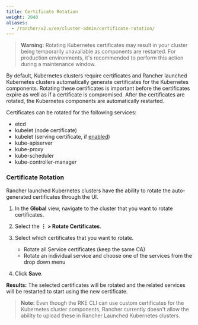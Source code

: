 ```yaml
---
title: Certificate Rotation
weight: 2040
aliases:
  - /rancher/v2.x/en/cluster-admin/certificate-rotation/
---
```


> **Warning:** Rotating Kubernetes certificates may result in your cluster being temporarily unavailable as components are restarted. For production environments, it's recommended to perform this action during a maintenance window.

By default, Kubernetes clusters require certificates and Rancher launched Kubernetes clusters automatically generate  certificates for the Kubernetes components. Rotating these certificates is important before the certificates expire as well as if a certificate is compromised. After the certificates are rotated, the Kubernetes components are automatically restarted.

Certificates can be rotated for the following services:

- etcd
- kubelet (node certificate)
- kubelet (serving certificate, if [enabled]({{<baseurl>}}/rke/latest/en/config-options/services/#kubelet-options))
- kube-apiserver
- kube-proxy
- kube-scheduler
- kube-controller-manager


### Certificate Rotation

Rancher launched Kubernetes clusters have the ability to rotate the auto-generated certificates through the UI.

1. In the **Global** view, navigate to the cluster that you want to rotate certificates.

2. Select the **&#8942; > Rotate Certificates**.

3. Select which certificates that you want to rotate.

   * Rotate all Service certificates (keep the same CA)
   * Rotate an individual service and choose one of the services from the drop down menu

4. Click **Save**.

**Results:** The selected certificates will be rotated and the related services will be restarted to start using the new certificate.

> **Note:** Even though the RKE CLI can use custom certificates for the Kubernetes cluster components, Rancher currently doesn't allow the ability to upload these in Rancher Launched Kubernetes clusters.
